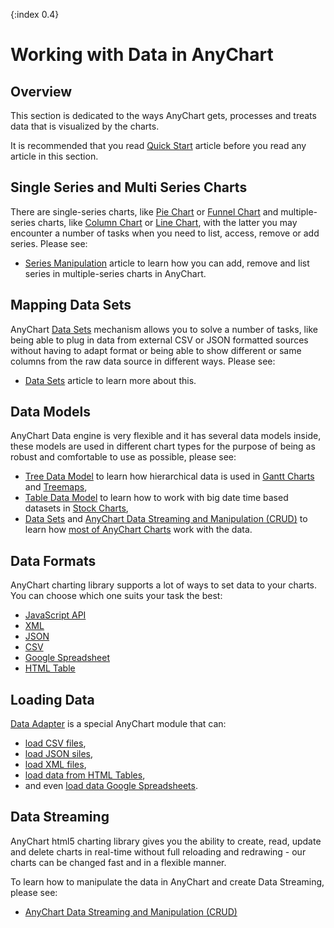 {:index 0.4}
# Working with Data in AnyChart

## Overview

This section is dedicated to the ways AnyChart gets, processes and treats data that is visualized by the charts.

It is recommended that you read [Quick Start](../Quick_Start/Quick_Start) article before you read any article in this section.

## Single Series and Multi Series Charts

There are single-series charts, like [Pie Chart](../Basic_Charts/Pie_Chart) or [Funnel Chart](../Basic_Charts/Funnel_Chart) and multiple-series charts, like [Column Chart](../Basic_Charts/Column_Chart) or [Line Chart](../Basic_Charts/Line_Chart), with the latter you may encounter a number of tasks when you need to list, access, remove or add series. Please see:
- [Series Manipulation](Series_Manipulation) article to learn how you can add, remove and list series in multiple-series charts in AnyChart.

## Mapping Data Sets

AnyChart [Data Sets](Data_Sets) mechanism allows you to solve a number of tasks, like being able to plug in data from external CSV or JSON formatted sources without having to adapt format or being able to show different or same columns from the raw data source in different ways. Please see:
- [Data Sets](Data_Sets) article to learn more about this.

## Data Models

AnyChart Data engine is very flexible and it has several data models inside, these models are used in different chart types for the purpose of being as robust and comfortable to use as possible, please see:
- [Tree Data Model](Tree_Data_Model) to learn how hierarchical data is used in [Gantt Charts](../Gantt_Chart/Quick_Start) and [Treemaps](../Basic_Charts/Treemap_Chart),
- [Table Data Model](Table_Data_Model) to learn how to work with big date time based datasets in [Stock Charts](../Stock_Charts/Overview),
- [Data Sets](Data_Sets) and [AnyChart Data Streaming and Manipulation (CRUD)](Data_Manipulation) to learn how [most of AnyChart Charts](../Quick_Start/Supported_Charts_Types) work with the data.

## Data Formats

AnyChart charting library supports a lot of ways to set data to your charts. You can choose which one suits your task the best:

- [JavaScript API](Supported_Data_Formats#javascript_api)
- [XML](Supported_Data_Formats#xml)
- [JSON](Supported_Data_Formats#json)
- [CSV](Supported_Data_Formats#csv)
- [Google Spreadsheet](Supported_Data_Formats#google_spreadsheet)
- [HTML Table](Supported_Data_Formats#html_table)

## Loading Data

[Data Adapter](./Data_Adapter/Overview) is a special AnyChart module that can:
- [load CSV files](./Data_Adapter/Loading_CSV_File),
- [load JSON siles](./Data_Adapter/Loading_JSON_File),
- [load XML files](./Data_Adapter/Loading_XML_File),
- [load data from HTML Tables](./Data_Adapter/Parsing_HTML_Table),
- and even [load data Google Spreadsheets](./Data_Adapter/Loading_Google_Spreadsheet).

## Data Streaming

AnyChart html5 charting library gives you the ability to create, read, update and delete charts in real-time without full reloading and redrawing - our charts can be changed fast and in a flexible manner.

To learn how to manipulate the data in AnyChart and create Data Streaming, please see:
- [AnyChart Data Streaming and Manipulation (CRUD)](Data_Manipulation)
